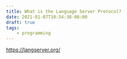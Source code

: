 ```yaml
---
title: What is the Language Server Protocol?
date: 2021-01-07T10:54:38-08:00
draft: true
tags:
    - programming
---
```


https://langserver.org/
